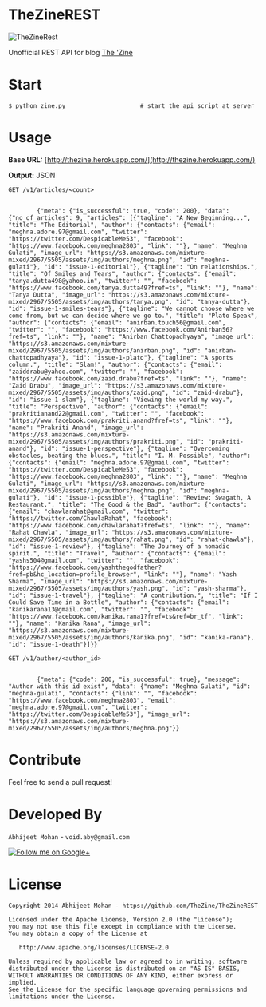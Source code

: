 TheZineREST
===========

![TheZineRest](https://s3.amazonaws.com/mixture-mixed/2967/5505/assets/img/logo-white.png)

Unofficial REST API for blog [The 'Zine](http://thezine.biz/)

Start
=====

    $ python zine.py                     # start the api script at server
    
Usage
===== 

**Base URL:** [http://thezine.herokuapp.com/](http://thezine.herokuapp.com/)

**Output:** JSON

`GET /v1/articles/<count>`

``` http://thezine.herokuapp.com/v1/articles/1
    
        {"meta": {"is_successful": true, "code": 200}, "data": {"no_of_articles": 9, "articles": [{"tagline": "A New Beginning...", "title": "The Editorial", "author": {"contacts": {"email": "meghna.adore.97@gmail.com", "twitter": "https://twitter.com/DespicableMe53", "facebook": "https://www.facebook.com/meghna2803", "link": ""}, "name": "Meghna Gulati", "image_url": "https://s3.amazonaws.com/mixture-mixed/2967/5505/assets/img/authors/meghna.png", "id": "meghna-gulati"}, "id": "issue-1-editorial"}, {"tagline": "On relationships.", "title": "Of Smiles and Tears", "author": {"contacts": {"email": "tanya.dutta498@yahoo.in", "twitter": "", "facebook": "https://www.facebook.com/tanya.dutta49?fref=ts", "link": ""}, "name": "Tanya Dutta", "image_url": "https://s3.amazonaws.com/mixture-mixed/2967/5505/assets/img/authors/tanya.png", "id": "tanya-dutta"}, "id": "issue-1-smiles-tears"}, {"tagline": "We cannot choose where we come from, but we can decide where we go to.", "title": "Plato Speak", "author": {"contacts": {"email": "anirban.touch56@gmail.com", "twitter": "", "facebook": "https://www.facebook.com/Anirban56?fref=ts", "link": ""}, "name": "Anirban Chattopadhyaya", "image_url": "https://s3.amazonaws.com/mixture-mixed/2967/5505/assets/img/authors/anirban.png", "id": "anirban-chattopadhyaya"}, "id": "issue-1-plato"}, {"tagline": "A sports column.", "title": "Slam!", "author": {"contacts": {"email": "zaiddrabu@yahoo.com", "twitter": "", "facebook": "https://www.facebook.com/zaid.drabu?fref=ts", "link": ""}, "name": "Zaid Drabu", "image_url": "https://s3.amazonaws.com/mixture-mixed/2967/5505/assets/img/authors/zaid.png", "id": "zaid-drabu"}, "id": "issue-1-slam"}, {"tagline": "Viewing the world my way.", "title": "Perspective", "author": {"contacts": {"email": "prakritianand22@gmail.com", "twitter": "", "facebook": "https://www.facebook.com/prakriti.anand?fref=ts", "link": ""}, "name": "Prakriti Anand", "image_url": "https://s3.amazonaws.com/mixture-mixed/2967/5505/assets/img/authors/prakriti.png", "id": "prakriti-anand"}, "id": "issue-1-perspective"}, {"tagline": "Overcoming obstacles, beating the blues.", "title": "I. M. Possible", "author": {"contacts": {"email": "meghna.adore.97@gmail.com", "twitter": "https://twitter.com/DespicableMe53", "facebook": "https://www.facebook.com/meghna2803", "link": ""}, "name": "Meghna Gulati", "image_url": "https://s3.amazonaws.com/mixture-mixed/2967/5505/assets/img/authors/meghna.png", "id": "meghna-gulati"}, "id": "issue-1-possible"}, {"tagline": "Review: Swagath, A Restaurant.", "title": "The Good & the Bad", "author": {"contacts": {"email": "chawlarahat@gmail.com", "twitter": "https://twitter.com/ChawlaRahat", "facebook": "https://www.facebook.com/chawlarahat?fref=ts", "link": ""}, "name": "Rahat Chawla", "image_url": "https://s3.amazonaws.com/mixture-mixed/2967/5505/assets/img/authors/rahat.png", "id": "rahat-chawla"}, "id": "issue-1-review"}, {"tagline": "The Journey of a nomadic spirit.", "title": "Travel", "author": {"contacts": {"email": "yashs504@gmail.com", "twitter": "", "facebook": "https://www.facebook.com/yashthegodfather?fref=pb&hc_location=profile_browser", "link": ""}, "name": "Yash Sharma", "image_url": "https://s3.amazonaws.com/mixture-mixed/2967/5505/assets/img/authors/yash.png", "id": "yash-sharma"}, "id": "issue-1-travel"}, {"tagline": "A contribution.", "title": "If I Could Save Time in a Bottle", "author": {"contacts": {"email": "kanikarana13@gmail.com", "twitter": "", "facebook": "https://www.facebook.com/kanika.rana1?fref=ts&ref=br_tf", "link": ""}, "name": "Kanika Rana", "image_url": "https://s3.amazonaws.com/mixture-mixed/2967/5505/assets/img/authors/kanika.png", "id": "kanika-rana"}, "id": "issue-1-death"}]}} 
```

`GET /v1/author/<author_id>`

``` http://thezine.herokuapp.com/v1/author/meghna-gulati
    
        {"meta": {"code": 200, "is_successful": true}, "message": "Author with this id exist", "data": {"name": "Meghna Gulati", "id": "meghna-gulati", "contacts": {"link": "", "facebook": "https://www.facebook.com/meghna2803", "email": "meghna.adore.97@gmail.com", "twitter": "https://twitter.com/DespicableMe53"}, "image_url": "https://s3.amazonaws.com/mixture-mixed/2967/5505/assets/img/authors/meghna.png"}}    
```

Contribute
========

Feel free to send a pull request!

Developed By
============

`Abhijeet Mohan` - `void.aby@gmail.com`    

<a href="https://plus.google.com/104070882148677917719/about">
  <img alt="Follow me on Google+"
       src="http://data.pkmmte.com/temp/social_google_plus_logo.png" />
</a>

License
==========================

```
Copyright 2014 Abhijeet Mohan - https://github.com/TheZine/TheZineREST

Licensed under the Apache License, Version 2.0 (the "License");
you may not use this file except in compliance with the License.
You may obtain a copy of the License at

   http://www.apache.org/licenses/LICENSE-2.0

Unless required by applicable law or agreed to in writing, software
distributed under the License is distributed on an "AS IS" BASIS,
WITHOUT WARRANTIES OR CONDITIONS OF ANY KIND, either express or implied.
See the License for the specific language governing permissions and
limitations under the License.
```

